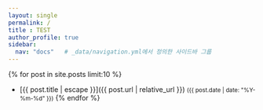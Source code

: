 ```yaml
---
layout: single
permalink: /
title : TEST
author_profile: true
sidebar:
  nav: "docs"   # _data/navigation.yml에서 정의한 사이드바 그룹
---
```


{% for post in site.posts limit:10 %}
- [{{ post.title | escape }}]({{ post.url | relative_url }}) <small>({{ post.date | date: "%Y-%m-%d" }})</small>
{% endfor %}
